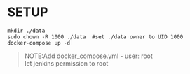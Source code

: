 # SETUP

```console
mkdir ./data
sudo chown -R 1000 ./data  #set ./data owner to UID 1000
docker-compose up -d
```

> NOTE:Add docker_compose.yml - user: root \
  let jenkins permission to root
